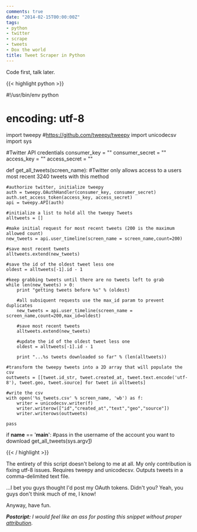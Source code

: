 ```yaml
---
comments: true
date: "2014-02-15T00:00:00Z"
tags:
- python
- twitter
- scrape
- tweets
- Dox the world
title: Tweet Scraper in Python
---
```


Code first, talk later.

{{< highlight python >}}

#!/usr/bin/env python
# encoding: utf-8
 
import tweepy #https://github.com/tweepy/tweepy
import unicodecsv
import sys
 
#Twitter API credentials
consumer_key = ""
consumer_secret = ""
access_key = ""
access_secret = ""
 
 
def get_all_tweets(screen_name):
	#Twitter only allows access to a users most recent 3240 tweets with this method
	
	#authorize twitter, initialize tweepy
	auth = tweepy.OAuthHandler(consumer_key, consumer_secret)
	auth.set_access_token(access_key, access_secret)
	api = tweepy.API(auth)
	
	#initialize a list to hold all the tweepy Tweets
	alltweets = []	
	
	#make initial request for most recent tweets (200 is the maximum allowed count)
	new_tweets = api.user_timeline(screen_name = screen_name,count=200)
	
	#save most recent tweets
	alltweets.extend(new_tweets)
	
	#save the id of the oldest tweet less one
	oldest = alltweets[-1].id - 1
	
	#keep grabbing tweets until there are no tweets left to grab
	while len(new_tweets) > 0:
		print "getting tweets before %s" % (oldest)
		
		#all subsiquent requests use the max_id param to prevent duplicates
		new_tweets = api.user_timeline(screen_name = screen_name,count=200,max_id=oldest)
		
		#save most recent tweets
		alltweets.extend(new_tweets)
		
		#update the id of the oldest tweet less one
		oldest = alltweets[-1].id - 1
		
		print "...%s tweets downloaded so far" % (len(alltweets))
	
	#transform the tweepy tweets into a 2D array that will populate the csv	
	outtweets = [[tweet.id_str, tweet.created_at, tweet.text.encode('utf-8'), tweet.geo, tweet.source] for tweet in alltweets]
	
	#write the csv	
	with open('%s_tweets.csv' % screen_name, 'wb') as f:
		writer = unicodecsv.writer(f)
		writer.writerow(["id","created_at","text","geo","source"])
		writer.writerows(outtweets)
	
	pass
 
 
if __name__ == '__main__':
	#pass in the username of the account you want to download
	get_all_tweets(sys.argv[1])

{{< / highlight >}}

The entirety of this script doesn't belong to me at all. My only
contribution is fixing utf-8 issues. Requires tweepy and unicodecsv.
Outputs tweets in a comma-delimited text file.

...I bet you guys thought I'd post my OAuth tokens. Didn't you? Yeah,
you guys don't think much of me, I know!

Anyway, have fun.

_**Postcript:** I would feel like an ass for posting this snippet without
proper [attribution][1]._

[1]: https://gist.github.com/yanofsky/5436496

